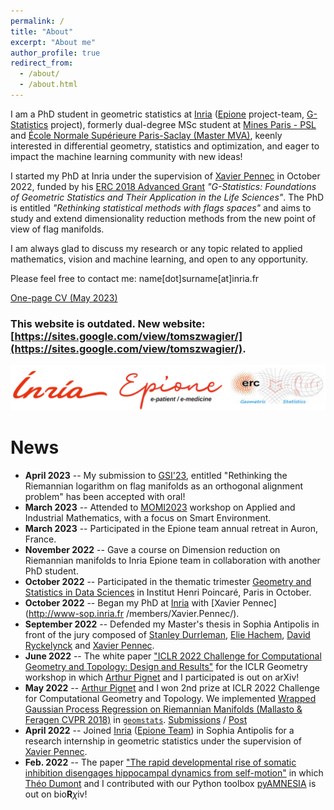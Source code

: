 ```yaml
---
permalink: /
title: "About"
excerpt: "About me"
author_profile: true
redirect_from: 
  - /about/
  - /about.html
---
```


I am a PhD student in geometric statistics at [Inria](https://www.inria.fr/en) 
([Epione](https://team.inria.fr/epione/en/) project-team, 
[G-Statistics](https://gstats.inria.fr/) project), 
formerly dual-degree MSc student at [Mines Paris - PSL](https://www.minesparis.psl.eu/) 
and [École Normale Supérieure Paris-Saclay (Master MVA)](https://www.master-mva.com/),
keenly interested in differential geometry, statistics and optimization,
and eager to impact the machine learning community with new ideas!

I started my PhD at Inria under the supervision of [Xavier Pennec](http://www-sop.inria.fr/members/Xavier.Pennec/) in
October 2022, funded by his [ERC 2018 Advanced Grant](https://gstats.inria.fr/) 
*"G-Statistics: Foundations of Geometric Statistics and Their Application in the Life Sciences"*.
The PhD is entitled *"Rethinking statistical methods with flags spaces"* and aims to
study and extend dimensionality reduction methods from the new point of view of flag manifolds.

I am always glad to discuss my research or any topic related to applied mathematics, vision and machine learning, 
and open to any opportunity.

Please feel free to contact me: name[dot]surname[at]inria.fr

[One-page CV (May 2023)](/files/CV_Tom_Szwagier.pdf)

### This website is outdated. New website: [https://sites.google.com/view/tomszwagier/](https://sites.google.com/view/tomszwagier/).


![Education](/images/all-inria.png)


News
======
* **April 2023** -- My submission to [GSI'23](https://conference-gsi.org/), entitled "Rethinking the Riemannian logarithm on flag manifolds as an orthogonal alignment problem" has been accepted with oral!
* **March 2023** -- Attended to [MOMI2023](https://phd-seminars-sam.inria.fr/momi2023-le-monde-des-mathematiques-industrielles-smart-environment/) workshop on Applied and Industrial Mathematics, with a focus on Smart Environment.
* **March 2023** -- Participated in the Epione team annual retreat in Auron, France.
* **November 2022** -- Gave a course on Dimension reduction on Riemannian manifolds to Inria Epione team in collaboration with another PhD student.
* **October 2022** -- Participated in the thematic trimester 
[Geometry and Statistics in Data Sciences](https://indico.math.cnrs.fr/event/6590/) in Institut Henri Poincaré, Paris in
October.
* **October 2022** -- Began my PhD at [Inria](https://www.inria.fr/en) with [Xavier Pennec](http://www-sop.inria.fr
/members/Xavier.Pennec/).
* **September 2022** -- Defended my Master's thesis in Sophia Antipolis in front of the jury composed of 
[Stanley Durrleman](https://who.rocq.inria.fr/Stanley.Durrleman/), 
[Elie Hachem](https://www.minesparis.psl.eu/Services/Annuaire/elie-hachem), 
[David Ryckelynck](https://matperso.minesparis.psl.eu/Personnel/david.ryckelynck) and
[Xavier Pennec](http://www-sop.inria.fr/members/Xavier.Pennec/).
* **June 2022** -- The white paper ["ICLR 2022 Challenge for Computational Geometry and Topology: 
Design and Results"](https://arxiv.org/abs/2206.09048) for the ICLR Geometry workshop in
which [Arthur Pignet](https://www.linkedin.com/in/arthurpignet/) and I participated is out on arXiv!
* **May 2022** -- [Arthur Pignet](https://www.linkedin.com/in/arthurpignet/) and I won 2nd prize at ICLR
2022 Challenge for Computational Geometry and Topology. We implemented [Wrapped Gaussian Process Regression 
on Riemannian Manifolds (Mallasto & Feragen CVPR 2018)](https://ieeexplore.ieee.org/document/8578683) in 
[`geomstats`](https://github.com/geomstats/geomstats). 
[Submissions](https://github.com/geomstats/challenge-iclr-2022) / [Post](https://tomszwagier.github.io/posts/2022-07-16-wgpr/)
* **April 2022** -- Joined [Inria](https://www.inria.fr/en) 
([Epione Team](https://team.inria.fr/epione/en/)) in Sophia Antipolis for a research internship in geometric statistics 
under the supervision of [Xavier Pennec](http://www-sop.inria.fr/members/Xavier.Pennec/).
* **Feb. 2022** -- The paper ["The rapid developmental rise of somatic inhibition disengages hippocampal dynamics from
 self-motion"](https://www.biorxiv.org/content/10.1101/2021.06.08.447542v2) in which 
[Théo Dumont](https://theodumont.github.io/) and I contributed with our Python toolbox 
[pyAMNESIA](https://tomszwagier.github.io/posts/2020-08-29-pyamnesia/) is out on bio**R**$\chi$iv!
